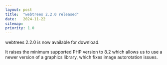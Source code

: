 ```yaml
---
layout: post
title:  "webtrees 2.2.0 released"
date:   2024-11-22
sitemap:
priority: 1.0
---
```


webtrees 2.2.0 is now available for download.

It raises the minimum supported PHP version to 8.2 which allows us to use a newer version of a graphics library, which fixes image autorotation issues.
